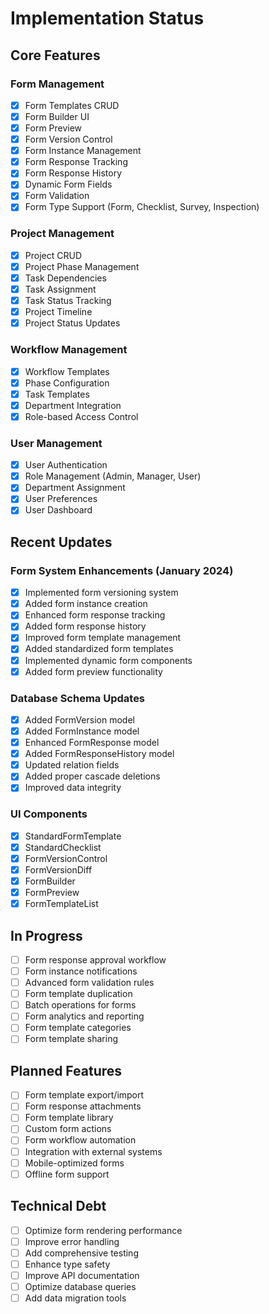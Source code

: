 # Implementation Status

## Core Features

### Form Management
- [x] Form Templates CRUD
- [x] Form Builder UI
- [x] Form Preview
- [x] Form Version Control
- [x] Form Instance Management
- [x] Form Response Tracking
- [x] Form Response History
- [x] Dynamic Form Fields
- [x] Form Validation
- [x] Form Type Support (Form, Checklist, Survey, Inspection)

### Project Management
- [x] Project CRUD
- [x] Project Phase Management
- [x] Task Dependencies
- [x] Task Assignment
- [x] Task Status Tracking
- [x] Project Timeline
- [x] Project Status Updates

### Workflow Management
- [x] Workflow Templates
- [x] Phase Configuration
- [x] Task Templates
- [x] Department Integration
- [x] Role-based Access Control

### User Management
- [x] User Authentication
- [x] Role Management (Admin, Manager, User)
- [x] Department Assignment
- [x] User Preferences
- [x] User Dashboard

## Recent Updates

### Form System Enhancements (January 2024)
- [x] Implemented form versioning system
- [x] Added form instance creation
- [x] Enhanced form response tracking
- [x] Added form response history
- [x] Improved form template management
- [x] Added standardized form templates
- [x] Implemented dynamic form components
- [x] Added form preview functionality

### Database Schema Updates
- [x] Added FormVersion model
- [x] Added FormInstance model
- [x] Enhanced FormResponse model
- [x] Added FormResponseHistory model
- [x] Updated relation fields
- [x] Added proper cascade deletions
- [x] Improved data integrity

### UI Components
- [x] StandardFormTemplate
- [x] StandardChecklist
- [x] FormVersionControl
- [x] FormVersionDiff
- [x] FormBuilder
- [x] FormPreview
- [x] FormTemplateList

## In Progress
- [ ] Form response approval workflow
- [ ] Form instance notifications
- [ ] Advanced form validation rules
- [ ] Form template duplication
- [ ] Batch operations for forms
- [ ] Form analytics and reporting
- [ ] Form template categories
- [ ] Form template sharing

## Planned Features
- [ ] Form template export/import
- [ ] Form response attachments
- [ ] Form template library
- [ ] Custom form actions
- [ ] Form workflow automation
- [ ] Integration with external systems
- [ ] Mobile-optimized forms
- [ ] Offline form support

## Technical Debt
- [ ] Optimize form rendering performance
- [ ] Improve error handling
- [ ] Add comprehensive testing
- [ ] Enhance type safety
- [ ] Improve API documentation
- [ ] Optimize database queries
- [ ] Add data migration tools 